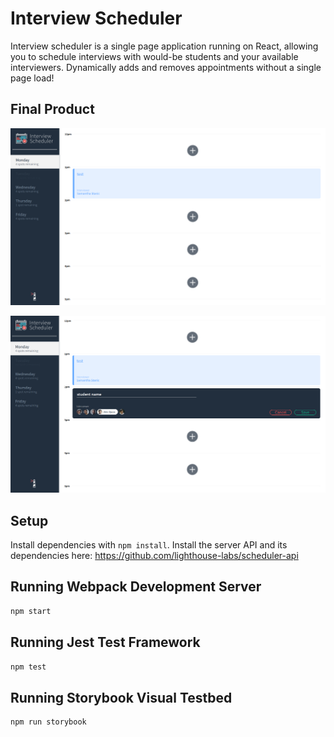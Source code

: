 # Interview Scheduler

Interview scheduler is a single page application running on React, allowing you to schedule interviews with would-be students and your available interviewers. Dynamically adds and removes appointments without a single page load!

## Final Product

!["Screenshot of default view"](https://raw.githubusercontent.com/ACristoff/scheduler/master/docs/scheduler-1.png)

!["Screenshot of adding an appointment"](https://raw.githubusercontent.com/ACristoff/scheduler/master/docs/scheduler-2.png)

## Setup

Install dependencies with `npm install`.
Install the server API and its dependencies here: https://github.com/lighthouse-labs/scheduler-api

## Running Webpack Development Server

```sh
npm start
```

## Running Jest Test Framework

```sh
npm test
```

## Running Storybook Visual Testbed

```sh
npm run storybook
```

